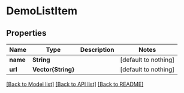 # DemoListItem


## Properties
Name | Type | Description | Notes
------------ | ------------- | ------------- | -------------
**name** | **String** |  | [default to nothing]
**url** | **Vector{String}** |  | [default to nothing]


[[Back to Model list]](../README.md#models) [[Back to API list]](../README.md#api-endpoints) [[Back to README]](../README.md)


